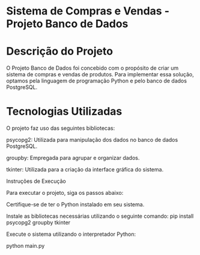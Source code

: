 # Sistema de Compras e Vendas - Projeto Banco de Dados

# Descrição do Projeto

O Projeto Banco de Dados foi concebido com o propósito de criar um sistema de compras e vendas de produtos. Para implementar essa solução, optamos pela linguagem de programação Python e pelo banco de dados PostgreSQL.

# Tecnologias Utilizadas

O projeto faz uso das seguintes bibliotecas:

psycopg2: Utilizada para manipulação dos dados no banco de dados PostgreSQL.

groupby: Empregada para agrupar e organizar dados.

tkinter: Utilizada para a criação da interface gráfica do sistema.

Instruções de Execução

Para executar o projeto, siga os passos abaixo:

Certifique-se de ter o Python instalado em seu sistema.

Instale as bibliotecas necessárias utilizando o seguinte comando:
pip install psycopg2 groupby tkinter

Execute o sistema utilizando o interpretador Python:

python main.py
